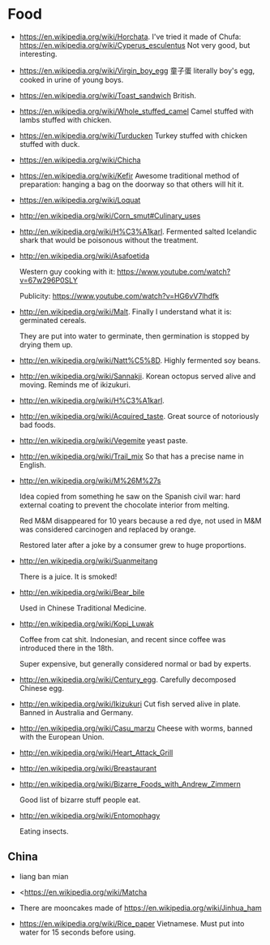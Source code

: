 # Food

-   <https://en.wikipedia.org/wiki/Horchata>. I've tried it made of Chufa: <https://en.wikipedia.org/wiki/Cyperus_esculentus> Not very good, but interesting.

-   <https://en.wikipedia.org/wiki/Virgin_boy_egg> 童子蛋 literally boy's egg, cooked in urine of young boys.

-   <https://en.wikipedia.org/wiki/Toast_sandwich> British.

-   <https://en.wikipedia.org/wiki/Whole_stuffed_camel> Camel stuffed with lambs stuffed with chicken.

-   <https://en.wikipedia.org/wiki/Turducken> Turkey stuffed with chicken stuffed with duck.

-   <https://en.wikipedia.org/wiki/Chicha>

-   <https://en.wikipedia.org/wiki/Kefir> Awesome traditional method of preparation: hanging a bag on the doorway so that others will hit it.

-   <https://en.wikipedia.org/wiki/Loquat>

-   <http://en.wikipedia.org/wiki/Corn_smut#Culinary_uses>

-   <http://en.wikipedia.org/wiki/H%C3%A1karl>. Fermented salted Icelandic shark that would be poisonous without the treatment.

-   <http://en.wikipedia.org/wiki/Asafoetida>

    Western guy cooking with it: <https://www.youtube.com/watch?v=67w296P0SLY>

    Publicity: <https://www.youtube.com/watch?v=HG6vV7lhdfk>

-   <http://en.wikipedia.org/wiki/Malt>. Finally I understand what it is: germinated cereals.

    They are put into water to germinate, then germination is stopped by drying them up.

-   <http://en.wikipedia.org/wiki/Natt%C5%8D>. Highly fermented soy beans.

-   <http://en.wikipedia.org/wiki/Sannakji>. Korean octopus served alive and moving. Reminds me of ikizukuri.

-   <http://en.wikipedia.org/wiki/H%C3%A1karl>.

-   <http://en.wikipedia.org/wiki/Acquired_taste>. Great source of notoriously bad foods.

-   <http://en.wikipedia.org/wiki/Vegemite> yeast paste.

-   <http://en.wikipedia.org/wiki/Trail_mix> So that has a precise name in English.

-   <http://en.wikipedia.org/wiki/M%26M%27s>

    Idea copied from something he saw on the Spanish civil war: hard external coating to prevent the chocolate interior from melting.

    Red M&M disappeared for 10 years because a red dye, not used in M&M was considered carcinogen and replaced by orange.

    Restored later after a joke by a consumer grew to huge proportions.

-   <http://en.wikipedia.org/wiki/Suanmeitang>

    There is a juice. It is smoked!

-   <http://en.wikipedia.org/wiki/Bear_bile>

    Used in Chinese Traditional Medicine.

-   <http://en.wikipedia.org/wiki/Kopi_Luwak>

    Coffee from cat shit. Indonesian, and recent since coffee was introduced there in the 18th.

    Super expensive, but generally considered normal or bad by experts.

-   <http://en.wikipedia.org/wiki/Century_egg>. Carefully decomposed Chinese egg.

-   <http://en.wikipedia.org/wiki/Ikizukuri> Cut fish served alive in plate. Banned in Australia and Germany.

-   <http://en.wikipedia.org/wiki/Casu_marzu> Cheese with worms, banned with the European Union.

-   <http://en.wikipedia.org/wiki/Heart_Attack_Grill>

-   <http://en.wikipedia.org/wiki/Breastaurant>

-   <http://en.wikipedia.org/wiki/Bizarre_Foods_with_Andrew_Zimmern>

    Good list of bizarre stuff people eat.

-   <http://en.wikipedia.org/wiki/Entomophagy>

    Eating insects.

## China

-   liang ban mian

-   <https://en.wikipedia.org/wiki/Matcha

-   There are mooncakes made of <https://en.wikipedia.org/wiki/Jinhua_ham>

-   <https://en.wikipedia.org/wiki/Rice_paper> Vietnamese. Must put into water for 15 seconds before using.
